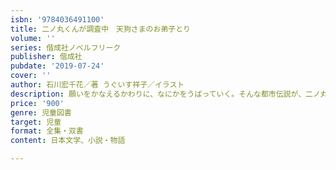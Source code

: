 ```yaml
---
isbn: '9784036491100'
title: 二ノ丸くんが調査中　天狗さまのお弟子とり
volume: ''
series: 偕成社ノベルフリーク
publisher: 偕成社
pubdate: '2019-07-24'
cover: ''
author: 石川宏千花／著 うぐいす祥子／イラスト
description: 願いをかなえるかわりに、なにかをうばっていく。そんな都市伝説が、二ノ丸くんの身にふりかかる！？　４話からなる連作短編集。
price: '900'
genre: 児童図書
target: 児童
format: 全集・双書
content: 日本文学、小説・物語

---
```

